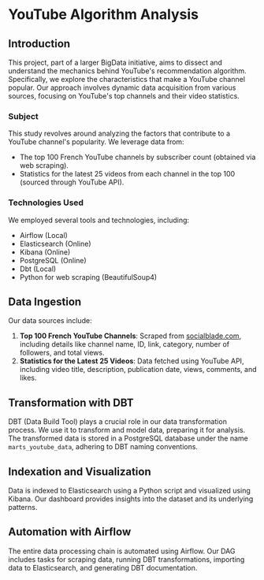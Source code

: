 
# YouTube Algorithm Analysis

## Introduction

This project, part of a larger BigData initiative, aims to dissect and understand the mechanics behind YouTube's recommendation algorithm. Specifically, we explore the characteristics that make a YouTube channel popular. Our approach involves dynamic data acquisition from various sources, focusing on YouTube's top channels and their video statistics.


### Subject
This study revolves around analyzing the factors that contribute to a YouTube channel's popularity. We leverage data from:
- The top 100 French YouTube channels by subscriber count (obtained via web scraping).
- Statistics for the latest 25 videos from each channel in the top 100 (sourced through YouTube API).

### Technologies Used
We employed several tools and technologies, including:
- Airflow (Local)
- Elasticsearch (Online)
- Kibana (Online)
- PostgreSQL (Online)
- Dbt (Local)
- Python for web scraping (BeautifulSoup4)

## Data Ingestion

Our data sources include:
1. **Top 100 French YouTube Channels**: Scraped from [socialblade.com](socialblade.com/youtube/top/country/fr/mostsubscribed), including details like channel name, ID, link, category, number of followers, and total views.
2. **Statistics for the Latest 25 Videos**: Data fetched using YouTube API, including video title, description, publication date, views, comments, and likes.

## Transformation with DBT

DBT (Data Build Tool) plays a crucial role in our data transformation process. We use it to transform and model data, preparing it for analysis. The transformed data is stored in a PostgreSQL database under the name `marts_youtube_data`, adhering to DBT naming conventions.

## Indexation and Visualization

Data is indexed to Elasticsearch using a Python script and visualized using Kibana. Our dashboard provides insights into the dataset and its underlying patterns.

## Automation with Airflow

The entire data processing chain is automated using Airflow. Our DAG includes tasks for scraping data, running DBT transformations, importing data to Elasticsearch, and generating DBT documentation.



